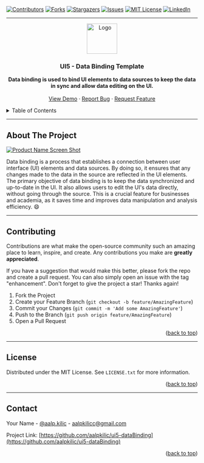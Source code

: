 <!-- Improved compatibility of back-to-top link: See: https://github.com/othneildrew/Best-README-Template/pull/73 -->
<a name="readme-top"></a>
<!-- PROJECT SHIELDS -->
<!--
*** I'm using markdown "reference style" links for readability.
*** Reference links are in brackets [ ] instead of parentheses ( ).
*** See the bottom of this document for the declaration of the reference variables
*** for contributors-url, forks-url, etc. This is an optional, concise syntax you may use.
*** https://www.markdownguide.org/basic-syntax/#reference-style-links
-->
[![Contributors][contributors-shield]][contributors-url]
[![Forks][forks-shield]][forks-url]
[![Stargazers][stars-shield]][stars-url]
[![Issues][issues-shield]][issues-url]
[![MIT License][license-shield]][license-url]
[![LinkedIn][linkedin-shield]][linkedin-url]

---

<!-- PROJECT LOGO -->
<div align="center">
  <a href="https://github.com/aalpkilic/ui5-dataBinding">
    <img src="images/logo.png" alt="Logo" width="80" height="80">
  </a>

  <h3 align="center">UI5 - Data Binding Template </h3>

  <p align="center">
    <strong> Data binding is used to bind UI elements to data sources to keep the data in sync and allow data editing on the UI.</strong>
    <br />
    <br />
    <a href="https://github.com/aalpkilic/ui5-dataBinding">View Demo</a>
    ·
    <a href="https://github.com/aalpkilic/ui5-dataBinding/issues">Report Bug</a>
    ·
    <a href="https://github.com/aalpkilic/ui5-dataBinding/issues">Request Feature</a>
  </p>
</div>

<!-- TABLE OF CONTENTS -->
<details>
  <summary>Table of Contents</summary>
  <ol>
    <li>
      <a href="#about-the-project">About The Project</a>
     <!-- <ul>
        <li><a href="#built-with">Built With</a></li>
      </ul> -->
    </li>
    <!-- <li>
      <a href="#getting-started">Getting Started</a>
       <ul>
        <li><a href="#prerequisites">Prerequisites</a></li>
        <li><a href="#installation">Installation</a></li>
      </ul> 
    </li> -->
    <li><a href="#contributing">Contributing</a></li>
    <li><a href="#license">License</a></li>
    <li><a href="#contact">Contact</a></li>
  </ol>
</details>

---

<!-- ABOUT THE PROJECT -->
## About The Project

[![Product Name Screen Shot][product-screenshot]](https://github.com/aalpkilic/ui5-dataBinding/blob/main/images/project-template.png)

Data binding is a process that establishes a connection between user interface (UI) elements and data sources. By doing so, it ensures that any changes made to the data in the source are reflected in the UI elements. The primary objective of data binding is to keep the data synchronized and up-to-date in the UI. It also allows users to edit the UI's data directly, without going through the source. This is a crucial feature for businesses and academia, as it saves time and improves data manipulation and analysis efficiency. :smile:

---

<!-- CONTRIBUTING -->
## Contributing

Contributions are what make the open-source community such an amazing place to learn, inspire, and create. Any contributions you make are **greatly appreciated**.

If you have a suggestion that would make this better, please fork the repo and create a pull request. You can also simply open an issue with the tag "enhancement".
Don't forget to give the project a star! Thanks again!

1. Fork the Project
2. Create your Feature Branch (`git checkout -b feature/AmazingFeature`)
3. Commit your Changes (`git commit -m 'Add some AmazingFeature'`)
4. Push to the Branch (`git push origin feature/AmazingFeature`)
5. Open a Pull Request

<p align="right">(<a href="#readme-top">back to top</a>)</p>


<!-- Improved compatibility of back-to-top link: See: https://github.com/othneildrew/Best-README-Template/pull/73 -->
<a name="readme-top"></a>

---

<!-- LICENSE -->
## License
Distributed under the MIT License. See `LICENSE.txt` for more information.

<p align="right">(<a href="#readme-top">back to top</a>)</p>

---

<!-- CONTACT -->
## Contact

Your Name - [@aalp.kilic]([https://twitter.com/your_username](https://www.instagram.com/aalp.kilic/)) - aalpkilicc@gmail.com

Project Link: [https://github.com/aalpkilic/ui5-dataBinding](https://github.com/aalpkilic/ui5-dataBinding)

<p align="right">(<a href="#readme-top">back to top</a>)</p>



<!-- MARKDOWN LINKS & IMAGES -->
<!-- https://www.markdownguide.org/basic-syntax/#reference-style-links -->
[contributors-shield]: https://img.shields.io/github/contributors/aalpkilic/ui5-dataBinding.svg?style=for-the-badge
[contributors-url]: https://github.com/aalpkilic/ui5-dataBinding/graphs/contributors
[forks-shield]: https://img.shields.io/github/forks/aalpkilic/ui5-dataBinding.svg?style=for-the-badge
[forks-url]: https://github.com/aalpkilic/ui5-dataBinding/network/members
[stars-shield]: https://img.shields.io/github/stars/aalpkilic/ui5-dataBinding.svg?style=for-the-badge
[stars-url]: https://github.com/aalpkilic/ui5-dataBinding/stargazers
[issues-shield]: https://img.shields.io/github/issues/aalpkilic/ui5-dataBinding.svg?style=for-the-badge
[issues-url]: https://github.com/aalpkilic/ui5-dataBinding/issues
[license-shield]: https://img.shields.io/github/license/aalpkilic/ui5-dataBinding.svg?style=for-the-badge
[license-url]: https://github.com/aalpkilic/ui5-dataBinding/blob/main/LICENSE.txt
[linkedin-shield]: https://img.shields.io/badge/-LinkedIn-black.svg?style=for-the-badge&logo=linkedin&colorB=555
[linkedin-url]: https://linkedin.com/in/alp-kılıç-16aaa8145
[product-screenshot]: https://github.com/aalpkilic/ui5-dataBinding/blob/main/images/project-template.png

